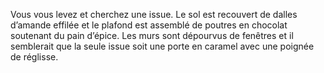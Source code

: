 Vous vous levez et cherchez une issue. Le sol est recouvert de dalles d’amande effilée et le plafond est assemblé
de poutres en chocolat soutenant du pain d’épice. Les murs sont dépourvus de fenêtres et il semblerait que la seule 
issue soit une porte en caramel avec une poignée de réglisse.